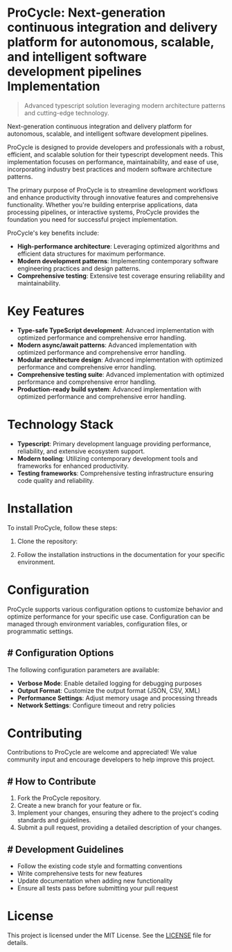 <!-- fallback_ProCycle_20250802215108_10684 -->

# ProCycle: Next-generation continuous integration and delivery platform for autonomous, scalable, and intelligent software development pipelines Implementation
> Advanced typescript solution leveraging modern architecture patterns and cutting-edge technology.

Next-generation continuous integration and delivery platform for autonomous, scalable, and intelligent software development pipelines.

ProCycle is designed to provide developers and professionals with a robust, efficient, and scalable solution for their typescript development needs. This implementation focuses on performance, maintainability, and ease of use, incorporating industry best practices and modern software architecture patterns.

The primary purpose of ProCycle is to streamline development workflows and enhance productivity through innovative features and comprehensive functionality. Whether you're building enterprise applications, data processing pipelines, or interactive systems, ProCycle provides the foundation you need for successful project implementation.

ProCycle's key benefits include:

* **High-performance architecture**: Leveraging optimized algorithms and efficient data structures for maximum performance.
* **Modern development patterns**: Implementing contemporary software engineering practices and design patterns.
* **Comprehensive testing**: Extensive test coverage ensuring reliability and maintainability.

# Key Features

* **Type-safe TypeScript development**: Advanced implementation with optimized performance and comprehensive error handling.
* **Modern async/await patterns**: Advanced implementation with optimized performance and comprehensive error handling.
* **Modular architecture design**: Advanced implementation with optimized performance and comprehensive error handling.
* **Comprehensive testing suite**: Advanced implementation with optimized performance and comprehensive error handling.
* **Production-ready build system**: Advanced implementation with optimized performance and comprehensive error handling.

# Technology Stack

* **Typescript**: Primary development language providing performance, reliability, and extensive ecosystem support.
* **Modern tooling**: Utilizing contemporary development tools and frameworks for enhanced productivity.
* **Testing frameworks**: Comprehensive testing infrastructure ensuring code quality and reliability.

# Installation

To install ProCycle, follow these steps:

1. Clone the repository:


2. Follow the installation instructions in the documentation for your specific environment.

# Configuration

ProCycle supports various configuration options to customize behavior and optimize performance for your specific use case. Configuration can be managed through environment variables, configuration files, or programmatic settings.

## # Configuration Options

The following configuration parameters are available:

* **Verbose Mode**: Enable detailed logging for debugging purposes
* **Output Format**: Customize the output format (JSON, CSV, XML)
* **Performance Settings**: Adjust memory usage and processing threads
* **Network Settings**: Configure timeout and retry policies

# Contributing

Contributions to ProCycle are welcome and appreciated! We value community input and encourage developers to help improve this project.

## # How to Contribute

1. Fork the ProCycle repository.
2. Create a new branch for your feature or fix.
3. Implement your changes, ensuring they adhere to the project's coding standards and guidelines.
4. Submit a pull request, providing a detailed description of your changes.

## # Development Guidelines

* Follow the existing code style and formatting conventions
* Write comprehensive tests for new features
* Update documentation when adding new functionality
* Ensure all tests pass before submitting your pull request

# License

This project is licensed under the MIT License. See the [LICENSE](https://github.com/ludo53/ProCycle/blob/main/LICENSE) file for details.
